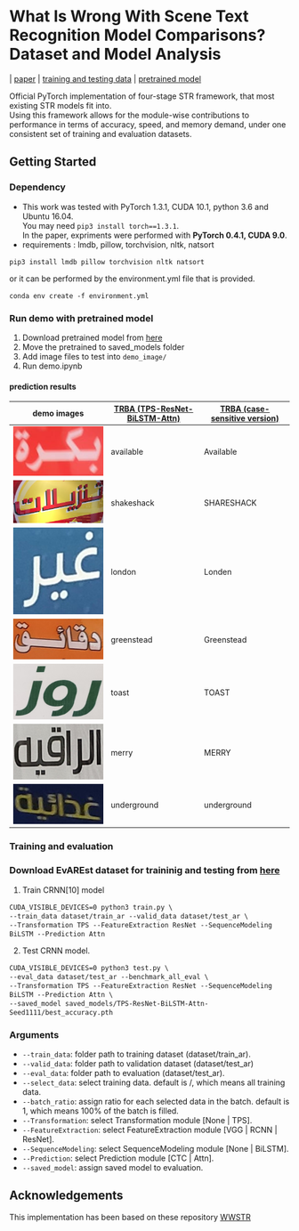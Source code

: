 # What Is Wrong With Scene Text Recognition Model Comparisons? Dataset and Model Analysis
| [paper](https://arxiv.org/abs/1904.01906) | [training and testing data](https://github.com/HGamal11/EvArEST-dataset-for-Arabic-scene-text) | [pretrained model](https://www.dropbox.com/sh/j3xmli4di1zuv3s/AAArdcPgz7UFxIHUuKNOeKv_a?dl=0)

Official PyTorch implementation of four-stage STR framework, that most existing STR models fit into. <br>
Using this framework allows for the module-wise contributions to performance in terms of accuracy, speed, and memory demand, under one consistent set of training and evaluation datasets. <br>


## Getting Started
### Dependency
- This work was tested with PyTorch 1.3.1, CUDA 10.1, python 3.6 and Ubuntu 16.04. <br> You may need `pip3 install torch==1.3.1`. <br>
In the paper, expriments were performed with **PyTorch 0.4.1, CUDA 9.0**.
- requirements : lmdb, pillow, torchvision, nltk, natsort
```
pip3 install lmdb pillow torchvision nltk natsort
```
or it can be performed by the environment.yml file that is provided.
```
conda env create -f environment.yml
```

### Run demo with pretrained model
1. Download pretrained model from [here](https://drive.google.com/file/d/1CRRLXQuLrMbsOiAvWC-ktcz156M4YrC1/view?usp=sharing)
2. Move the pretrained to saved_models folder
3. Add image files to test into `demo_image/`
4. Run demo.ipynb

#### prediction results
| demo images | [TRBA (**T**PS-**R**esNet-**B**iLSTM-**A**ttn)](https://drive.google.com/open?id=1b59rXuGGmKne1AuHnkgDzoYgKeETNMv9) | [TRBA (case-sensitive version)](https://drive.google.com/open?id=1ajONZOgiG9pEYsQ-eBmgkVbMDuHgPCaY) |
| ---         |     ---      |          --- |
| <img src="./demo_image_ar/word_0.png" width="300">    |   available   |  Available   |
| <img src="./demo_image_ar/word_13.png" width="300">      |    shakeshack    |   SHARESHACK    |
| <img src="./demo_image_ar/word_56.png" width="300">  |   london   |  Londen   |
| <img src="./demo_image_ar/word_569.png" width="300">      |    greenstead    |   Greenstead    |
| <img src="./demo_image_ar/word_570.png" width="300" height="100">    |   toast   |  TOAST   |
| <img src="./demo_image_ar/word_6.png" width="300" height="100">      |    merry    |   MERRY    |
| <img src="./demo_image_ar/word_80.png" width="300">    |   underground   |   underground  |


### Training and evaluation
### Download EvAREst dataset for traininig and testing from [here](https://github.com/HGamal11/EvArEST-dataset-for-Arabic-scene-text)
1. Train CRNN[10] model
```
CUDA_VISIBLE_DEVICES=0 python3 train.py \
--train_data dataset/train_ar --valid_data dataset/test_ar \
--Transformation TPS --FeatureExtraction ResNet --SequenceModeling BiLSTM --Prediction Attn
```
2. Test CRNN model. 
```
CUDA_VISIBLE_DEVICES=0 python3 test.py \
--eval_data dataset/test_ar --benchmark_all_eval \
--Transformation TPS --FeatureExtraction ResNet --SequenceModeling BiLSTM --Prediction Attn \
--saved_model saved_models/TPS-ResNet-BiLSTM-Attn-Seed1111/best_accuracy.pth
```

### Arguments
* `--train_data`: folder path to training dataset (dataset/train_ar).
* `--valid_data`: folder path to validation dataset (dataset/test_ar) 
* `--eval_data`: folder path to evaluation (dataset/test_ar).
* `--select_data`: select training data. default is /, which means all training data.
* `--batch_ratio`: assign ratio for each selected data in the batch. default is 1, which means 100% of the batch is filled.
* `--Transformation`: select Transformation module [None | TPS].
* `--FeatureExtraction`: select FeatureExtraction module [VGG | RCNN | ResNet].
* `--SequenceModeling`: select SequenceModeling module [None | BiLSTM].
* `--Prediction`: select Prediction module [CTC | Attn].
* `--saved_model`: assign saved model to evaluation.

## Acknowledgements
This implementation has been based on these repository [WWSTR](https://github.com/clovaai/deep-text-recognition-benchmark)
